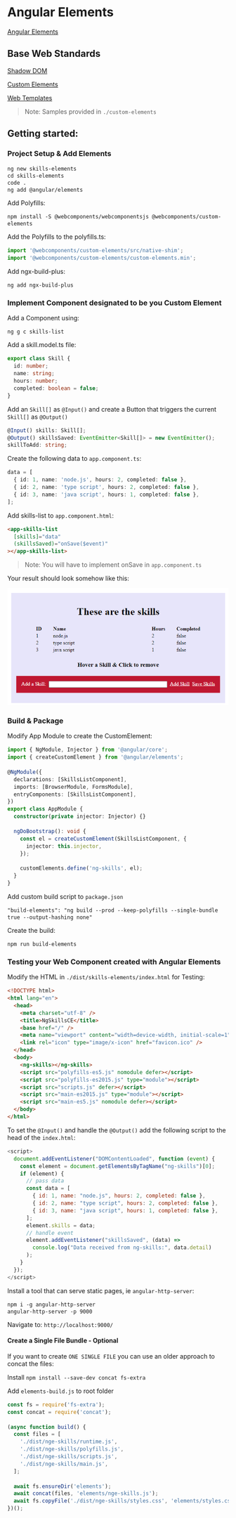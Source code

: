 # Angular Elements

[Angular Elements](https://angular.io/guide/elements)

## Base Web Standards

[Shadow DOM](https://developer.mozilla.org/en-US/docs/Web/Web_Components/Using_shadow_DOM)

[Custom Elements](https://developer.mozilla.org/en-US/docs/Web/Web_Components/Using_custom_elements)

[Web Templates](https://developer.mozilla.org/en-US/docs/Web/Web_Components/Using_templates_and_slots)

> Note: Samples provided in `./custom-elements`

## Getting started:

### Project Setup & Add Elements

```
ng new skills-elements
cd skills-elements
code .
ng add @angular/elements
```

Add Polyfills:

```
npm install -S @webcomponents/webcomponentsjs @webcomponents/custom-elements
```

Add the Polyfills to the polyfills.ts:

```typescript
import '@webcomponents/custom-elements/src/native-shim';
import '@webcomponents/custom-elements/custom-elements.min';
```

Add ngx-build-plus:

```
ng add ngx-build-plus
```

### Implement Component designated to be you Custom Element

Add a Component using:

```
ng g c skills-list
```

Add a skill.model.ts file:

```typescript
export class Skill {
  id: number;
  name: string;
  hours: number;
  completed: boolean = false;
}
```

Add an `Skill[]` as `@Input()` and create a Button that triggers the current `Skill[]` as `@Output()`

```typescript
@Input() skills: Skill[];
@Output() skillsSaved: EventEmitter<Skill[]> = new EventEmitter();
skillToAdd: string;
```

Create the following data to `app.component.ts`:

```typescript
data = [
  { id: 1, name: 'node.js', hours: 2, completed: false },
  { id: 2, name: 'type script', hours: 2, completed: false },
  { id: 3, name: 'java script', hours: 1, completed: false },
];
```

Add skills-list to `app.component.html`:

```html
<app-skills-list
  [skills]="data"
  (skillsSaved)="onSave($event)"
></app-skills-list>
```

> Note: You will have to implement onSave in `app.component.ts`

Your result should look somehow like this:

![skills](_images/skills.png)

### Build & Package

Modify App Module to create the CustomElement:

```typescript
import { NgModule, Injector } from '@angular/core';
import { createCustomElement } from '@angular/elements';

@NgModule({
  declarations: [SkillsListComponent],
  imports: [BrowserModule, FormsModule],
  entryComponents: [SkillsListComponent],
})
export class AppModule {
  constructor(private injector: Injector) {}

  ngDoBootstrap(): void {
    const el = createCustomElement(SkillsListComponent, {
      injector: this.injector,
    });

    customElements.define('ng-skills', el);
  }
}
```

Add custom build script to `package.json`

```
"build-elements": "ng build --prod --keep-polyfills --single-bundle true --output-hashing none"
```

Create the build:

```
npm run build-elements
```

### Testing your Web Component created with Angular Elements

Modify the HTML in `./dist/skills-elements/index.html` for Testing:

```html
<!DOCTYPE html>
<html lang="en">
  <head>
    <meta charset="utf-8" />
    <title>NgSkillsCE</title>
    <base href="/" />
    <meta name="viewport" content="width=device-width, initial-scale=1" />
    <link rel="icon" type="image/x-icon" href="favicon.ico" />
  </head>
  <body>
    <ng-skills></ng-skills>
    <script src="polyfills-es5.js" nomodule defer></script>
    <script src="polyfills-es2015.js" type="module"></script>
    <script src="scripts.js" defer></script>
    <script src="main-es2015.js" type="module"></script>
    <script src="main-es5.js" nomodule defer></script>
  </body>
</html>
```

To set the `@Input()` and handle the `@Output()` add the following script to the head of the `index.html`:

```javascript
<script>
  document.addEventListener("DOMContentLoaded", function (event) {
    const element = document.getElementsByTagName("ng-skills")[0];
    if (element) {
      // pass data
      const data = [
        { id: 1, name: "node.js", hours: 2, completed: false },
        { id: 2, name: "type script", hours: 2, completed: false },
        { id: 3, name: "java script", hours: 1, completed: false },
      ];
      element.skills = data;
      // handle event
      element.addEventListener("skillsSaved", (data) =>
        console.log("Data received from ng-skills:", data.detail)
      );
    }
  });
</script>
```

Install a tool that can serve static pages, ie `angular-http-server`:

```
npm i -g angular-http-server
angular-http-server -p 9000
```

Navigate to: `http://localhost:9000/`

#### Create a Single File Bundle - Optional

If you want to create `ONE SINGLE FILE` you can use an older approach to concat the files:

Install `npm install --save-dev concat fs-extra`

Add `elements-build.js` to root folder

```javascript
const fs = require('fs-extra');
const concat = require('concat');

(async function build() {
  const files = [
    './dist/nge-skills/runtime.js',
    './dist/nge-skills/polyfills.js',
    './dist/nge-skills/scripts.js',
    './dist/nge-skills/main.js',
  ];

  await fs.ensureDir('elements');
  await concat(files, 'elements/nge-skills.js');
  await fs.copyFile('./dist/nge-skills/styles.css', 'elements/styles.css');
})();
```

